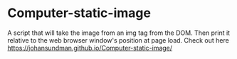 # Computer-static-image
A script that will take the image from an img tag from the DOM. Then print it relative to the web browser window's position at page load. 
Check out here https://johansundman.github.io/Computer-static-image/
